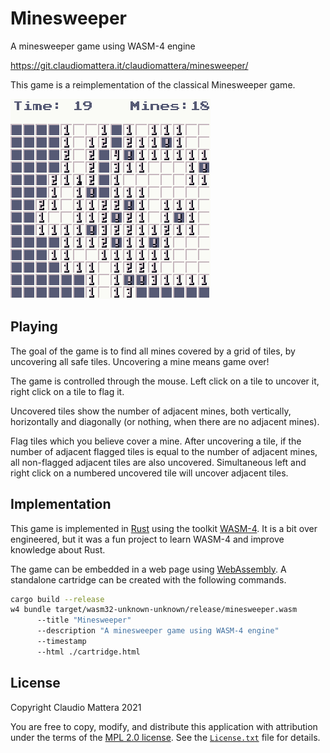 Minesweeper
====

A minesweeper game using WASM-4 engine

<https://git.claudiomattera.it/claudiomattera/minesweeper/>

This game is a reimplementation of the classical Minesweeper game.

![Screenshot](./screenshot.png)


Playing
----

The goal of the game is to find all mines covered by a grid of tiles, by uncovering all safe tiles.
Uncovering a mine means game over!

The game is controlled through the mouse.
Left click on a tile to uncover it, right click on a tile to flag it.

Uncovered tiles show the number of adjacent mines, both vertically, horizontally and diagonally (or nothing, when there are no adjacent mines).

Flag tiles which you believe cover a mine.
After uncovering a tile, if the number of adjacent flagged tiles is equal to the number of adjacent mines, all non-flagged adjacent tiles are also uncovered.
Simultaneous left and right click on a numbered uncovered tile will uncover adjacent tiles.


Implementation
----

This game is implemented in [Rust] using the toolkit [WASM-4].
It is a bit over engineered, but it was a fun project to learn WASM-4 and improve knowledge about Rust.

The game can be embedded in a web page using [WebAssembly].
A standalone cartridge can be created with the following commands.

~~~~bash
cargo build --release
w4 bundle target/wasm32-unknown-unknown/release/minesweeper.wasm
      --title "Minesweeper"
      --description "A minesweeper game using WASM-4 engine"
      --timestamp
      --html ./cartridge.html
~~~~

[Rust]: https://www.rust-lang.org/
[WASM-4]: https://wasm4.org/
[WebAssembly]: https://webassembly.org/


License
----

Copyright Claudio Mattera 2021

You are free to copy, modify, and distribute this application with attribution under the terms of the [MPL 2.0 license]. See the [`License.txt`](./License.txt) file for details.

[MPL 2.0 license]: https://opensource.org/licenses/MPL-2.0
